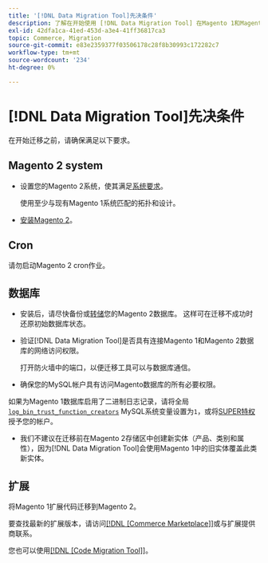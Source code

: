 ```yaml
---
title: '[!DNL Data Migration Tool]先决条件'
description: 了解在开始使用 [!DNL Data Migration Tool] 在Magento 1和Magento 2之间传输数据之前需要做什么。
exl-id: 42dfa1ca-41ed-453d-a3e4-41ff36817ca3
topic: Commerce, Migration
source-git-commit: e83e2359377f03506178c28f8b30993c172282c7
workflow-type: tm+mt
source-wordcount: '234'
ht-degree: 0%

---
```


# [!DNL Data Migration Tool]先决条件

在开始迁移之前，请确保满足以下要求。

## Magento 2 system

* 设置您的Magento 2系统，使其满足[系统要求](../../installation/system-requirements.md)。

  使用至少与现有Magento 1系统匹配的拓扑和设计。

* [安装Magento 2](../../installation/overview.md)。

## Cron

请勿启动Magento 2 cron作业。

## 数据库

* 安装后，请尽快备份或[转储](https://dev.mysql.com/doc/refman/8.0/en/mysqldump.html)您的Magento 2数据库。 这样可在迁移不成功时还原初始数据库状态。

* 验证[!DNL Data Migration Tool]是否具有连接Magento 1和Magento 2数据库的网络访问权限。

  打开防火墙中的端口，以便迁移工具可以与数据库通信。

* 确保您的MySQL帐户具有访问Magento数据库的所有必要权限。

如果为Magento 1数据库启用了二进制日志记录，请将全局[`log_bin_trust_function_creators`](https://dev.mysql.com/doc/refman/5.7/en/server-system-variables.html#sysvar_log_bin_trust_function_creators) MySQL系统变量设置为`1`，或将[SUPER特权](https://dev.mysql.com/doc/refman/5.7/en/privileges-provided.html#priv_super)授予您的帐户。

* 我们不建议在迁移前在Magento 2存储区中创建新实体（产品、类别和属性），因为[!DNL Data Migration Tool]会使用Magento 1中的旧实体覆盖此类新实体。

## 扩展

将Magento 1扩展代码迁移到Magento 2。

要查找最新的扩展版本，请访问[[!DNL [Commerce Marketplace]]](https://marketplace.magento.com/)或与扩展提供商联系。

您也可以使用[[!DNL [Code Migration Tool]]](https://github.com/magento-commerce/code-migration/blob/develop/README.md)。
